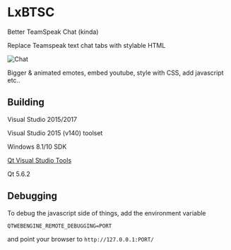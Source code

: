# LxBTSC
Better TeamSpeak Chat (kinda)

Replace Teamspeak text chat tabs with stylable HTML

![Chat](https://i.imgur.com/k6kvOC9.gif)

Bigger & animated emotes, embed youtube, style with CSS, add javascript etc..


## Building
Visual Studio 2015/2017

Visual Studio 2015 (v140) toolset

Windows 8.1/10 SDK

[Qt Visual Studio Tools](https://marketplace.visualstudio.com/items?itemName=TheQtCompany.QtVisualStudioTools-19123)

Qt 5.6.2


## Debugging
To debug the javascript side of things, add the environment variable

`QTWEBENGINE_REMOTE_DEBUGGING=PORT`

and point your browser to `http://127.0.0.1:PORT/`